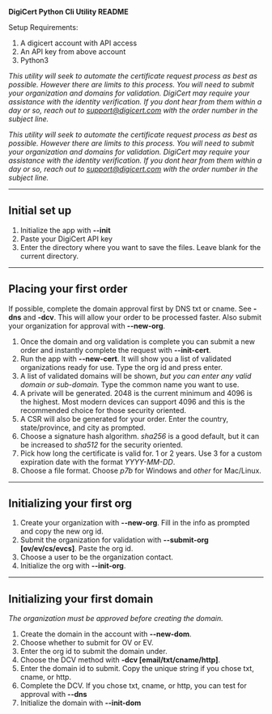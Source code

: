 **DigiCert Python Cli Utility README**

Setup Requirements:

1. A digicert account with API access
2. An API key from above account
3. Python3

*This utility will seek to automate the certificate request process as best as possible. However there are limits to this process. You will need to submit your organization and domains for validation. DigiCert may require your assistance with the identity verification. If you dont hear from them within a day or so, reach out to support@digicert.com with the order number in the subject line.*

*This utility will seek to automate the certificate request process as best as possible. However there are limits to this process. You will need to submit your organization and domains for validation. DigiCert may require your assistance with the identity verification. If you dont hear from them within a day or so, reach out to support@digicert.com with the order number in the subject line.*

---

## Initial set up

1. Initialize the app with **--init**
2. Paste your DigiCert API key
3. Enter the directory where you want to save the files. Leave blank for the current directory.

---

## Placing your first order

If possible, complete the domain approval first by DNS txt or cname. See **-dns** and **-dcv**. This will allow your order to be processed faster.
Also submit your organization for approval with **--new-org**.

1. Once the domain and org validation is complete you can submit a new order and instantly complete the request with **--init-cert**.
2. Run the app with **--new-cert**. It will show you a list of validated organizations ready for use. Type the org id and press enter.
3. A list of validated domains will be shown, *but you can enter any valid domain or sub-domain.* Type the common name you want to use.
4. A private will be generated. 2048 is the current minimum and 4096 is the highest. Most modern devices can support 4096 and this is the recommended choice for those security oriented.
5. A CSR will also be generated for your order. Enter the country, state/province, and city as prompted.
6. Choose a signature hash algorithm. *sha256* is a good default, but it can be increased to *sha512* for the security oriented.
7. Pick how long the certificate is valid for. 1 or 2 years. Use 3 for a custom expiration date with the format *YYYY-MM-DD*.
8. Choose a file format. Choose *p7b* for Windows and *other* for Mac/Linux.

---

## Initializing your first org

1. Create your organization with **--new-org**. Fill in the info as prompted and copy the new org id.
2. Submit the organization for validation with **--submit-org [ov/ev/cs/evcs]**. Paste the org id.
3. Choose a user to be the organization contact.
4. Initialize the org with **--init-org**.

---

## Initializing your first domain

*The organization must be approved before creating the domain.*

1. Create the domain in the account with **--new-dom**.
2. Choose whether to submit for OV or EV.
3. Enter the org id to submit the domain under.
4. Choose the DCV method with **-dcv [email/txt/cname/http]**.
5. Enter the domain id to submit. Copy the unique string if you chose txt, cname, or http.
6. Complete the DCV. If you chose txt, cname, or http, you can test for approval with **--dns**
7. Initialize the domain with **--init-dom**
